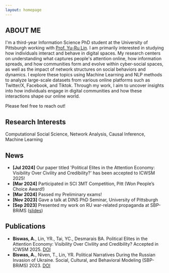 ```yaml
---
layout: homepage
---
```


## ABOUT ME

I'm a third-year Information Science PhD student at the University of Pittsburgh working with [Prof. Yu-Ru Lin](http://www.yurulin.com/). I am primarily interested in studying how individuals interact and behave in digital spaces. My research centers on understanding what captures people's attention online, how information spreads, and how communities form and evolve within cyber-social spaces, as well as the impact of network structures on social behaviors and dynamics. I explore these topics using Machine Learning and NLP methods to analyze large-scale datasets from various online platforms such as Twitter/X, Facebook, and Tiktok. Through my work, I aim to uncover insights into how individuals engage in digital communities and how these interactions shape our online world.

Please feel free to reach out!

<!-- Prior to this, I worked as a Research Assistant at the [Third Space Research Group](https://thirdspace.toronto.edu/) at the University of Toronto under [Prof. Ishtiaque Ahmed](https://www.ishtiaque.net/) and [Prof. Shebuti Rayana](http://shebuti.com/) (SUNY Old Westbury) on Covid-19 Stigma Detection on Twitter. I also worked as a Research Assistant at the [AISys Lab](https://github.com/softsys4ai) at the University of South Carolina under [Prof. Pooyan Jamshidi](https://pooyanjamshidi.github.io/) on Causal Transfer Learning. --> 


## Research Interests

Computational Social Science, Network Analysis, Causal Inference, Machine Learning

## News 
- **[Jul 2024]** Our paper titled 'Political Elites in the Attention Economy: Visibility Over Civility and Credibility?' has been accepted to ICWSM 2025!
- **[Mar 2024]** Participated in SCI 3MT Competition, Pitt (Won People’s Choice Award!)
- **[Mar 2024]** Passed my Preliminary exams!
- **[Nov 2023]** Gave a talk at DINS PhD Seminar, University of Pittsburgh
- **[Sep 2023]** Presented my work on RU war-related propaganda at SBP-BRiMS ([slides](https://docs.google.com/presentation/d/1XNk2TvF_07_hZg5NVqkDzxOuJ7WfJOvZDoB-0C9dXyE/edit?usp=sharing))

## Publications

- **Biswas, A.**, Lin, YR., Tai, YC., Desmarais BA. Political Elites in the Attention Economy: Visibility Over Civility and Credibility? Accepted in ICWSM 2025. [DOI](https://arxiv.org/abs/2407.16014) 
- **Biswas, A.**, Niven, T., Lin, YR. Political Narratives During the Russian Invasion of Ukraine. Social, Cultural, and Behavioral Modeling (SBP-BRiMS) 2023. [DOI](https://doi.org/10.1007/978-3-031-43129-6_4)

